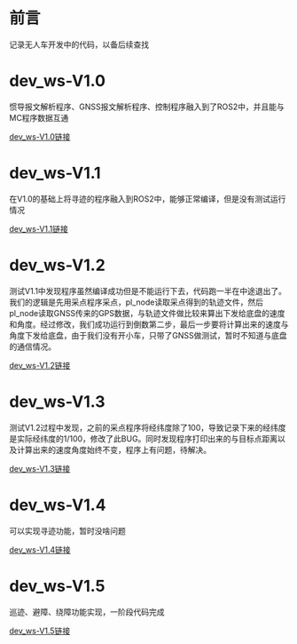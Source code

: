 # 前言
记录无人车开发中的代码，以备后续查找

# dev_ws-V1.0
惯导报文解析程序、GNSS报文解析程序、控制程序融入到了ROS2中，并且能与MC程序数据互通

[dev_ws-V1.0链接](https://github.com/YuanpengDuan/dev_ws/tree/V1.0)

# dev_ws-V1.1
在V1.0的基础上将寻迹的程序融入到ROS2中，能够正常编译，但是没有测试运行情况

[dev_ws-V1.1链接](https://github.com/YuanpengDuan/dev_ws/tree/V1.1)

# dev_ws-V1.2
测试V1.1中发现程序虽然编译成功但是不能运行下去，代码跑一半在中途退出了。我们的逻辑是先用采点程序采点，pl_node读取采点得到的轨迹文件，然后pl_node读取GNSS传来的GPS数据，与轨迹文件做比较来算出下发给底盘的速度和角度。经过修改，我们成功运行到倒数第二步，最后一步要将计算出来的速度与角度下发给底盘，由于我们没有开小车，只带了GNSS做测试，暂时不知道与底盘的通信情况。

[dev_ws-V1.2链接](https://github.com/YuanpengDuan/dev_ws/tree/V1.2)

# dev_ws-V1.3
测试V1.2过程中发现，之前的采点程序将经纬度除了100，导致记录下来的经纬度是实际经纬度的1/100，修改了此BUG。同时发现程序打印出来的与目标点距离以及计算出来的速度角度始终不变，程序上有问题，待解决。

[dev_ws-V1.3链接](https://github.com/YuanpengDuan/dev_ws/tree/V1.3)

# dev_ws-V1.4
可以实现寻迹功能，暂时没啥问题

[dev_ws-V1.4链接](https://github.com/YuanpengDuan/dev_ws/tree/V1.4)

# dev_ws-V1.5
巡迹、避障、绕障功能实现，一阶段代码完成

[dev_ws-V1.5链接](https://github.com/YuanpengDuan/dev_ws/tree/V1.5)
